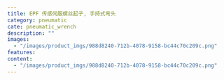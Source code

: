 ```yaml
---
title: EPF 传感伺服螺丝起子, 手持式弯头
category: pneumatic
cate: pneumatic_wrench
description: ""
images:
  - "/images/product_imgs/988d8240-712b-4078-9158-bc44c70c209c.png"
features:
content:
  - "/images/product_imgs/988d8240-712b-4078-9158-bc44c70c209c.png"
---
```

